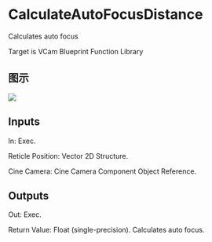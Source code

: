 # CalculateAutoFocusDistance

Calculates auto focus

Target is VCam Blueprint Function Library

## 图示

![]($-20221218-21272273.png)

## Inputs

In: Exec.

Reticle Position: Vector 2D Structure.

Cine Camera: Cine Camera Component Object Reference.  

## Outputs

Out: Exec.

Return Value: Float (single-precision). Calculates auto focus.

